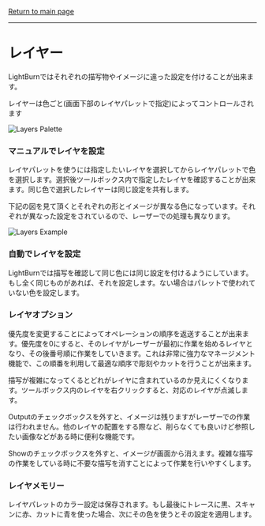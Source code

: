 [Return to main page](README.md)

----

# レイヤー

LightBurnではそれぞれの描写物やイメージに違った設定を付けることが出来ます。

レイヤーは色ごと(画面下部のレイヤパレットで指定)によってコントロールされます

![Layers Palette](/img/LayersPalette.PNG)



### マニュアルでレイヤを設定

レイヤパレットを使うには指定したいレイヤを選択してからレイヤパレットで色を選択します。選択後ツールボックス内で指定したレイヤを確認することが出来ます。同じ色で選択したレイヤーは同じ設定を共有します。

下記の図を見て頂くとそれぞれの形とイメージが異なる色になっています。それぞれが異なった設定をされているので、レーザーでの処理も異なります。 

![Layers Example](/img/LayersExample.PNG)



### 自動でレイヤを設定

LightBurnでは描写を確認して同じ色には同じ設定を付けるようにしています。もし全く同じものがあれば、それを設定します。ない場合はパレットで使われていない色を設定します。



### レイヤオプション

優先度を変更することによってオペレーションの順序を返送することが出来ます。優先度を0にすると、そのレイヤがレーザーが最初に作業を始めるレイヤとなり、その後番号順に作業をしていきます。これは非常に強力なマネージメント機能で、この順番を利用して最適な順序で彫刻やカットを行うことが出来ます。

描写が複雑になってくるとどれがレイヤに含まれているのか見えにくくなります。ツールボックス内のレイヤを右クリックすると、対応のレイヤが点滅します。 

Outputのチェックボックスを外すと、イメージは残りますがレーザーでの作業は行われません。他のレイヤの配置をする際など、削らなくても良いけど参照したい画像などがある時に便利な機能です。 

Showのチェックボックスを外すと、イメージが画面から消えます。複雑な描写の作業をしている時に不要な描写を消すことによって作業を行いやすくします。



### レイヤメモリー

レイヤパレットのカラー設定は保存されます。もし最後にトレースに黒、スキャンに赤、カットに青を使った場合、次にその色を使うとその設定を適用します。 
